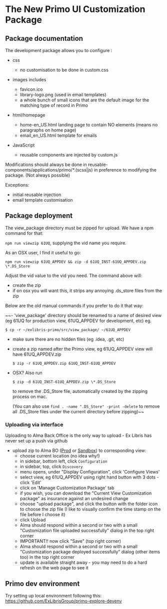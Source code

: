 # The New Primo UI Customization Package

## Package documentation

The development package allows you to configure :

- css
  - no customisation to be done in custom.css
  
- images includes
  - favicon.ico
  - library-logo.png (used in email templates)
  - a whole bunch of small icons that are the default image for the matching type of record in Primo
  
- html/homepage
  - home-en_US.html landing page to contain NO elements (means no paragraphs on home page)
  - email_en_US.html template for emails

- JavaScript
  - reusable components are injected by custom.js

Modifications should always be done in reusable-components/applications/primo/*.(scss|js) in preference to modifying the package. (Not always possible)

Exceptions:

- initial reusable injection
- email template customisation

## Package deployment

The view_package directory must be zipped for upload. We have a npm command for that:

`npm run viewzip 61UQ`, supplying the vid name you require.

As an OSX user, I find it useful to go:

`npm run viewzip 61UQ_APPDEV && zip -d 61UQ_INST-61UQ_APPDEV.zip \*.DS_Store`

Adjust the vid value to the vid you need. The command above will:

- create the zip
- if on osx you will want this, it strips any annoying .ds_store files from the zip

Below are the old manual commands if you prefer to do it that way:

~~- 'view_package' directory should be renamed to a name of desired view (eg 61UQ for production view, 61UQ_APPDEV for development, etc) eg.

  `$ cp -r ~/exlibris-primo/src/view_package/ ~/61UQ_APPDEV`

- make sure there are no hidden files (eg .idea, .git, etc)
- create a zip named after the Primo view, eg 61UQ_APPDEV view will have 61UQ_APPDEV.zip

  `$ zip -r 61UQ_APPDEV.zip 61UQ_INST-61UQ_APPDEV`

- OSX? Also run

  `$ zip -d 61UQ_INST-61UQ_APPDEV.zip \*.DS_Store`

  to remove the .DS_Store file, automatically created by the zipping process on mac.

  (You can also use `find . -name ".DS_Store" -print -delete` to remove all .DS_Store files under the current directory before zipping)~~

### Uploading via interface

Uploading to Alma Back Office is the only way to upload - Ex Libris has never set up a push via github

- upload zip to Alma BO ([Prod](https://uq.alma.exlibrisgroup.com/SAML) or [Sandbox](https://uq-psb.alma.exlibrisgroup.com/infra/action/pageAction.do?xmlFileName=configuration_setup.configuration_mngUXP.xml&almaConfiguration=true&pageViewMode=Edit&pageBean.menuKey=com.exlibris.dps.menu_conf&operation=LOAD&pageBean.helpId=general_configuration&pageBean.currentUrl=xmlFileName%3Dconfiguration_setup.configuration_mngUXP.xml%26almaConfiguration%3Dtrue%26pageViewMode%3DEdit%26pageBean.menuKey%3Dcom.exlibris.dps.menu_conf%26operation%3DLOAD%26pageBean.helpId%3Dgeneral_configuration%26resetPaginationContext%3Dtrue%26showBackButton%3Dfalse&pageBean.navigationBackUrl=..%2Faction%2Fhome.do&resetPaginationContext=true&showBackButton=false&pageBean.securityHashToken=-5853301607516470192)) to corresponding view:
  - choose current location (no idea why!) 
  - in sidebar, bottom left, click `Configuration`  
  - in sidebar, top, click `Discovery`  
  - menu opens, under "Display Configuration", click 'Configure Views'
  - select view, eg 61UQ_APPDEV using right hand button with 3 dots - click 'Edit'
  - click on 'Manage Customization Package' tab
  - if you wish, you can download the "Current View Customization package" as insurance against an undesired change
  - choose "upload package", and click the button with the folder icon to choose the zip file (I like to visually confirm the time stamp on the file before I choose it)
  - click Upload
  - Alma should respond within a second or two with a small "Customization file uploaded successfully" dialog in the top right corner
  - IMPORTANT!! now click "Save" (top right corner)
  - Alma should respond within a second or two with a small "Customization package deployed successfully" dialog (other items too) in the top right corner
  - update is available straight away - you may need to do a hard refresh on the web page to see it
  
## Primo dev environment

Try setting up local environment following this: <https://github.com/ExLibrisGroup/primo-explore-devenv>
